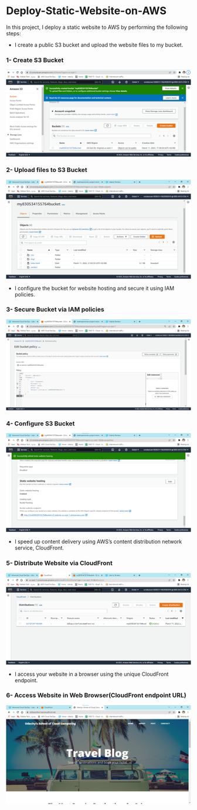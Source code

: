 # Deploy-Static-Website-on-AWS

In this project, I deploy a static website to AWS by performing the following steps:

- I create a public S3 bucket and upload the website files to my bucket.


### 1- Create S3 Bucket

![create a public S3 bucket](assets/create-s3-bucket.png)




### 2- Upload files to S3 Bucket

![upload the website files to my bucket](assets/upload-files-to-s3-bucket.png)


- I configure the bucket for website hosting and secure it using IAM policies.


### 3- Secure Bucket via IAM policies

![secure bucket using IAM policies](assets/secure-bucket-via-IAM.png)




### 4- Configure S3 Bucket

![Configure S3 Bucket](assets/configure-s3-bucket.png)





- I speed up content delivery using AWS’s content distribution network service, CloudFront.


### 5- Distribute Website via CloudFront

![Distribute Website via CloudFront](assets/distribute-website-via-CloudFront.png)






- I access your website in a browser using the unique CloudFront endpoint.

### 6- Access Website in Web Browser(CloudFront endpoint URL)

![Access Website in Web Browser](assets/access-website-in-web-browser-CloudFront-URL.png)




